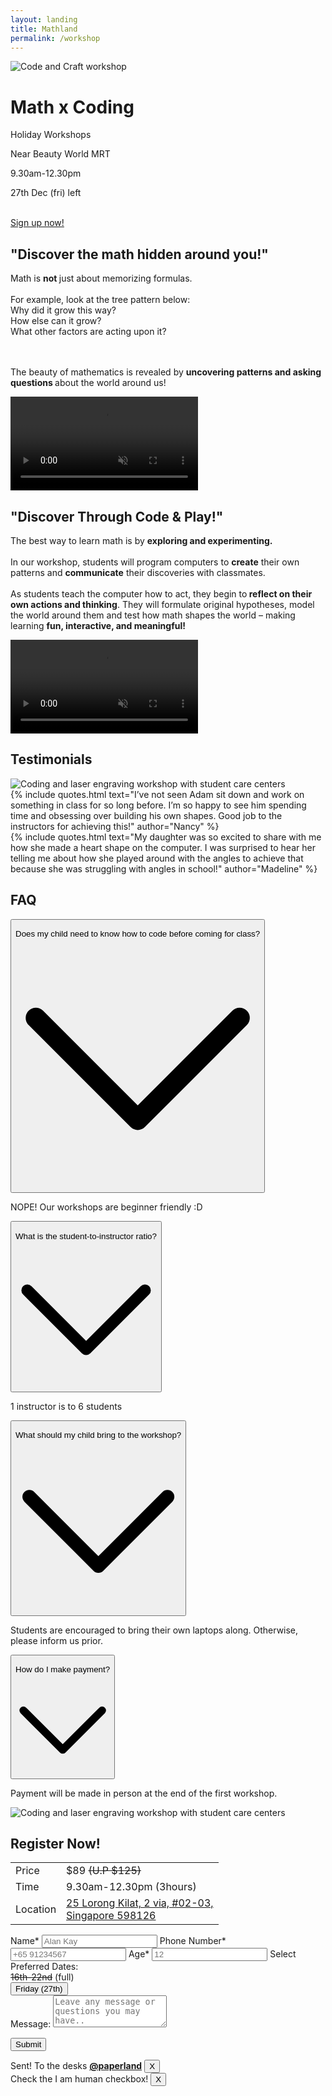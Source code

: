 ```yaml
---
layout: landing
title: Mathland
permalink: /workshop
---
```


<!-- Hero image -->
<img rel="preload" class="absolute top-0 left-0 w-screen h-[44vh] object-cover brightness-50 -z-10 sm:h-[60vh]" src="/assets/lib/landing/knowledge_park_16x9.webp" alt="Code and Craft workshop">
<!-- Hero text -->
<h1 class="text-5xl font-bold tracking-tighter lg:text-9xl">Math x Coding</h1>
<p class="ml-2 text-white">Holiday Workshops</p>
<p class="mt-4 ml-2 text-white">Near Beauty World MRT</p>
<p class="ml-2 text-white">9.30am-12.30pm</p>
<p class="ml-2 text-white">27th Dec (fri) left</p>
<br>
<a href="/workshop/#register" class="px-4 py-2 ml-2 rounded-md bg-primary internal-link">Sign up now!</a>




<!-- Tree section -->
<section class="my-20">
<h2 class="my-8 text-2xl lg:text-4xl">"Discover the math hidden around you!"</h2>

Math is <strong > not </strong > just about memorizing formulas.
<br>
<br>
For example, look at the tree pattern below:
<br>
Why did it grow this way?
 <br>
  How else can it grow?
  <br>
  What other factors are acting upon it?
  
  <br><br>
The beauty of mathematics is revealed by <strong class="text-orange-500">uncovering patterns and asking questions </strong> about the world around us!

<video class="object-cover w-full h-full mt-8 rounded-md"  src="/assets/lib/landing/tree.mp4"   alt="Turtle graphics tree" autoplay loop muted playsinline />
</section>



<!-- Knowledge Park section -->
<section class="my-32">
<h2 class="my-8 text-3xl lg:text-4xl">"Discover Through Code & Play!"</h2>

The best way to learn math is by <strong class="text-orange-500">exploring and experimenting. </strong>
<br>
<br>
In our workshop, students will program computers to <strong class="text-orange-500">create</strong> their own patterns and <strong class="text-orange-500">communicate</strong> their discoveries with classmates.
<br>
<br>
 As students teach the computer how to act, they begin to<strong class="text-orange-500"> reflect on their own actions and thinking</strong>.
 They will formulate original hypotheses, model the world around them and test how math shapes the world – making learning <strong class="text-orange-500">fun, interactive, and meaningful!</strong>

<video class="object-cover w-full h-full mt-8 rounded-md" src="/assets/lib/landing/knowledge_park.mp4" alt="Math and Coding workshop with student care centers" autoplay loop muted playsinline />

</section>




<!-- Feedback -->
<section class="my-32">
<h2 class="my-8 text-3xl lg:text-4xl">Testimonials</h2>

<img class="object-cover w-full h-full mt-8 rounded-md" src="/assets/lib/landing/senang_16x9.webp" alt="Coding and laser engraving workshop with student care centers">

<div class="mt-8 grid-container">
    {% include quotes.html 
        text="I’ve not seen Adam sit down and work on something in class for so long before. I’m so happy to see him spending time and obsessing over building his own shapes. Good job to the instructors for achieving this!"
        author="Nancy"
    %}
    <br>
    {% include quotes.html 
        text="My daughter was so excited to share with me how she made a heart shape on the computer. I was surprised to hear her telling me about how she played around with the angles to achieve that because she was struggling with angles in school!"
        author="Madeline"
    %}
</div>
</section>



<!-- FAQ -->
<section class="my-32">
<h2 class="my-8 text-3xl lg:text-4xl">FAQ</h2>
<div class="max-w-xl space-y-4 sm:mx-auto lg:max-w-2xl">
    <!-- Question -->
    <div class="border-b">
        <button type="button" aria-label="Open item" title="Open item" class="flex items-center justify-between w-full p-4 focus:outline-none" onclick="toggleAccordion(this)">
            <p class="text-left">Does my child need to know how to code before coming for class?</p>
            <svg viewBox="0 0 24 24" class="w-3 text-gray-600 transition-transform duration-200"><polyline fill="none" stroke="currentColor" stroke-width="2" stroke-linecap="round" stroke-miterlimit="10" points="2,7 12,17 22,7" stroke-linejoin="round"></polyline></svg>
        </button>
        <div class="hidden p-4 pt-0"><p class="text-gray-700">NOPE! Our workshops are beginner friendly :D</p></div>
    </div>
    <!-- Question -->
    <div class="border-b">
        <button type="button" aria-label="Open item" title="Open item" class="flex items-center justify-between w-full p-4 focus:outline-none" onclick="toggleAccordion(this)">
            <p class="text-left">What is the student-to-instructor ratio?</p>
            <svg viewBox="0 0 24 24" class="w-3 text-gray-600 transition-transform duration-200"><polyline fill="none" stroke="currentColor" stroke-width="2" stroke-linecap="round" stroke-miterlimit="10" points="2,7 12,17 22,7" stroke-linejoin="round"></polyline></svg>
        </button>
        <div class="hidden p-4 pt-0"><p class="text-gray-700">1 instructor is to 6 students</p></div>
    </div>
    <!-- Question -->
    <div class="border-b">
        <button type="button" aria-label="Open item" title="Open item" class="flex items-center justify-between w-full p-4 focus:outline-none" onclick="toggleAccordion(this)">
            <p class="text-left">What should my child bring to the workshop?</p>
            <svg viewBox="0 0 24 24" class="w-3 text-gray-600 transition-transform duration-200"><polyline fill="none" stroke="currentColor" stroke-width="2" stroke-linecap="round" stroke-miterlimit="10" points="2,7 12,17 22,7" stroke-linejoin="round"></polyline></svg>
        </button>
        <div class="hidden p-4 pt-0"><p class="text-gray-700">Students are encouraged to bring their own laptops along. Otherwise, please inform us prior.</p></div>
    </div>
    <!-- Question -->
    <div class="border-b">
        <button type="button" aria-label="Open item" title="Open item" class="flex items-center justify-between w-full p-4 focus:outline-none" onclick="toggleAccordion(this)">
            <p class="text-left">How do I make payment?</p>
            <svg viewBox="0 0 24 24" class="w-3 text-gray-600 transition-transform duration-200"><polyline fill="none" stroke="currentColor" stroke-width="2" stroke-linecap="round" stroke-miterlimit="10" points="2,7 12,17 22,7" stroke-linejoin="round"></polyline></svg>
        </button>
        <div class="hidden p-4 pt-0"><p class="text-gray-700">Payment will be made in person at the end of the first workshop. </p></div>
    </div>
</div>
</section>




<!-- Form section -->
<section class="my-32 lg:mx-24 lg:flex lg:justify-center" id="register">
<div class="my-8 lg:h-1/4 lg:w-5/6 lg:mr-20">
    <!-- Senang -->
    <img class="object-cover w-full h-full rounded-md" src="/assets/lib/landing/ananias_16x9.webp" alt="Coding and laser engraving workshop with student care centers">
    <h2 class="my-8 text-3xl lg:text-4xl">Register Now!</h2>
    <table class="table-auto lg:mr-8">
      <tbody>
        <tr>
          <td class="p-2 border">Price</td>
          <td class="p-2 border">$89 <s>(U.P $125)</s></td>
        </tr>
        <tr>
          <td class="p-2 border">Time</td>
          <td class="p-2 border">9.30am-12.30pm (3hours)</td>
        </tr>
        <tr>
          <td class="p-2 border">Location</td>
          <td class="p-2 border">
          <a href="https://maps.app.goo.gl/5v3MjQVbC2U2uQ6q9">25 Lorong Kilat, 2 via, #02-03,<br>
            Singapore 598126 </a></td>
        </tr>
      </tbody>
    </table>
</div>

<!-- Form -->
<form id="lettertopaperland" class="flex flex-col w-full p-6 my-8 space-y-4 rounded-lg shadow-lg bg-primary-light" accept-charset="UTF-8" action="https://india.fly.dev/proxy/apps/guru/workshop" method="POST">
    <!-- Name -->
    <label for="name-input" class="font-medium text-text">Name*</label>
    <input id="name-input" type="text" name="name" placeholder="Alan Kay" class="w-full p-2 border border-gray-300 rounded-md focus:outline-none focus:ring-2 focus:ring-primary" />
    <!-- Phone number -->
    <label for="phone-input" class="font-medium text-text">Phone Number*</label>
    <input id="phone-input" type="tel" name="phone" placeholder="+65 91234567" class="w-full p-2 border border-gray-300 rounded-md focus:outline-none focus:ring-2 focus:ring-primary" required />
    <!-- Age -->
    <label for="age-input" class="font-medium text-text">Age*</label>
    <input id="age-input" type="number" name="age" placeholder="12" class="w-full p-2 border border-gray-300 rounded-md focus:outline-none focus:ring-2 focus:ring-primary" required />
    <!-- Multiple Date Selection -->
    <label class="font-medium text-text">Select Preferred Dates:</label>
    <div class="grid grid-cols-1 gap-3 sm:grid-cols-2" id="date-selection-container">
        <!-- Old dates -->
        <div 
          class="py-3 text-center text-gray-800 bg-gray-500 border rounded-md"
        >
          <s>16th-22nd</s> (full)
        </div>
        <!-- Friday -->
        <button 
          type="button" 
          class="py-3 text-center text-gray-800 bg-white border-2 border-gray-300 rounded-md "
          onclick="this.blur(); toggleDate(this, 'Friday (27th)')"
        >
          Friday (27th)
        </button>
    </div>

<input type="hidden" name="selected_dates" id="selected-dates" />
<input type="hidden" name="return_url" value="{{ page.url | absolute_url }}" />

<!-- Input message -->
<div class="">
  <label for="message-input" class="font-medium text-text">Message:</label>
  <textarea id="message-input" name="message" rows="3" placeholder="Leave any message or questions you may have.." class="w-full p-2 border border-gray-300 rounded-md focus:outline-none focus:ring-2 focus:ring-primary"></textarea>
</div>

<!-- Form submit button -->
<button type="submit" class="px-4 py-2 text-white rounded-md bg-primary hover:bg-primary-dark focus:outline-none focus:ring-2 focus:ring-primary">Submit</button>
</form>

<!-- Successful toast -->
<div class="fixed z-50 hidden bottom-4 right-4" id="toast-good">
  <div class="flex items-center p-4 text-green-700 bg-green-100 border border-green-400 rounded-md shadow-lg">
      <i class="mr-2 fa fa-check-circle"></i>
      <span>Sent! To the desks <a class="text-blue-600 underline" href="/about"><b>@paperland</b></a></span>
      <button class="ml-auto text-gray-500 hover:text-gray-700 focus:outline-none" onclick="document.getElementById('toast-good').style.display = 'none';">X</button>
  </div>
</div>

<!-- Failure toast -->
<div class="fixed z-50 hidden bottom-4 right-4" id="toast-bad">
  <div class="flex items-center p-4 text-red-700 bg-red-100 border border-red-400 rounded-md shadow-lg">
      <i class="mr-2 fa fa-check-circle"></i>
      <span>Check the I am human checkbox!</span>
      <button class="ml-auto text-gray-500 hover:text-gray-700 focus:outline-none" onclick="document.getElementById('toast-bad').style.display = 'none';">X</button>
  </div>
</div>
</section>




<script>
    // form script
    const urlParams = new URLSearchParams(window.location.search);
    if (urlParams.get('sent') == "true") {
        const element = document.getElementById('toast-good');
        element.style.display = 'block'; // Show the element
    } else if (urlParams.get('sent') == "false") {
        const element = document.getElementById('toast-bad');
        element.style.display = 'block'; // Show the element
    }

    // date selection script
    const selectedDates = new Set();

    function toggleDate(button, date) {
    if (selectedDates.has(date)) {
      selectedDates.delete(date);
      button.classList.remove("bg-primary");
      button.classList.add("bg-white", "text-gray-800");
    } else {
      selectedDates.add(date);
      button.classList.add("bg-primary");
      button.classList.remove("bg-white", "text-gray-800");
    }

    // Update the hidden input with selected dates
    document.getElementById('selected-dates').value = Array.from(selectedDates).join(', ');
  }

    // Accordion Script
    function toggleAccordion(button) {
        const content = button.nextElementSibling;
        const icon = button.querySelector('svg');

        if (content.classList.contains('hidden')) {
            // Open accordion
            content.classList.remove('hidden');
            icon.classList.add('rotate-180');
        } else {
            // Close accordion
            content.classList.add('hidden');
            icon.classList.remove('rotate-180');
        }
    }
</script>
